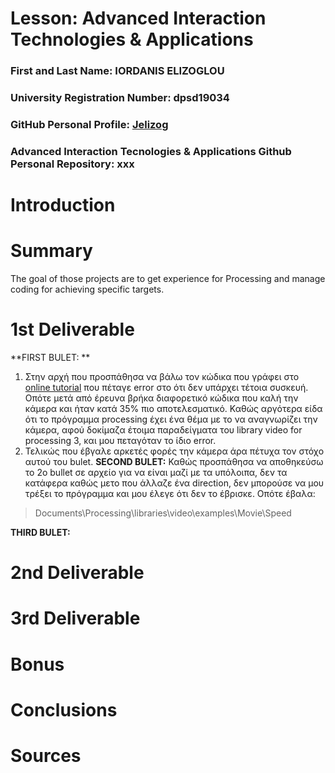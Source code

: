 # Lesson: Advanced Interaction Technologies & Applications

### First and Last Name: IORDANIS ELIZOGLOU
### University Registration Number: dpsd19034
### GitHub Personal Profile: [Jelizog](https://github.com/Jelizog)
### Advanced Interaction Tecnologies & Applications Github Personal Repository: xxx

# Introduction

# Summary
The goal of those projects are to get experience for Processing and manage coding for achieving specific targets.

# 1st Deliverable
**FIRST BULET: **
1. Στην αρχή που προσπάθησα να βάλω τον κώδικα που γράφει στο [online tutorial](https://processing.org/tutorials/video#live-video) που πέταγε error στο ότι δεν υπάρχει τέτοια συσκευή. 
   Οπότε μετά από έρευνα βρήκα διαφορετικό κώδικα που καλή την κάμερα και ήταν κατά 35% πιο αποτελεσματικό. Καθώς αργότερα είδα ότι το πρόγραμμα processing έχει ένα θέμα με το να αναγνωρίζει την κάμερα, αφού δοκίμαζα έτοιμα παραδείγματα του library video for processing 3, και μου πεταγόταν το ίδιο error.
2. Τελικώς που έβγαλε αρκετές φορές την κάμερα άρα πέτυχα τον στόχο αυτού του bulet.
**SECOND BULET:**
  Καθώς προσπάθησα να αποθηκεύσω το 2ο bullet σε αρχείο για να είναι μαζί με τα υπόλοιπα, δεν τα κατάφερα καθώς μετο που άλλαζε ένα direction, δεν μπορούσε να μου τρέξει το πρόγραμμα και μου έλεγε ότι δεν το έβρισκε.
  Οπότε έβαλα: 
  > Documents\Processing\libraries\video\examples\Movie\Speed

**THIRD BULET:**


# 2nd Deliverable


# 3rd Deliverable 


# Bonus 


# Conclusions


# Sources
